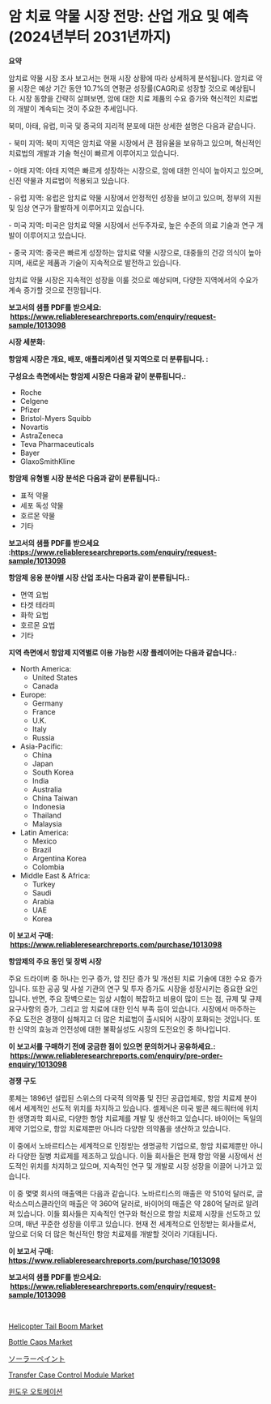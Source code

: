 <p><h1>암 치료 약물 시장 전망: 산업 개요 및 예측 (2024년부터 2031년까지)</h1></p><p><strong>요약</strong></p>
<p><p>암치료 약물 시장 조사 보고서는 현재 시장 상황에 따라 상세하게 분석됩니다. 암치료 약물 시장은 예상 기간 동안 10.7%의 연평균 성장률(CAGR)로 성장할 것으로 예상됩니다. 시장 동향을 간략히 살펴보면, 암에 대한 치료 제품의 수요 증가와 혁신적인 치료법의 개발이 계속되는 것이 주요한 추세입니다.</p><p>북미, 아태, 유럽, 미국 및 중국의 지리적 분포에 대한 상세한 설명은 다음과 같습니다.</p><p>- 북미 지역: 북미 지역은 암치료 약물 시장에서 큰 점유율을 보유하고 있으며, 혁신적인 치료법의 개발과 기술 혁신이 빠르게 이루어지고 있습니다.</p><p>- 아태 지역: 아태 지역은 빠르게 성장하는 시장으로, 암에 대한 인식이 높아지고 있으며, 신진 약물과 치료법이 적용되고 있습니다.</p><p>- 유럽 지역: 유럽은 암치료 약물 시장에서 안정적인 성장을 보이고 있으며, 정부의 지원 및 임상 연구가 활발하게 이루어지고 있습니다.</p><p>- 미국 지역: 미국은 암치료 약물 시장에서 선두주자로, 높은 수준의 의료 기술과 연구 개발이 이루어지고 있습니다.</p><p>- 중국 지역: 중국은 빠르게 성장하는 암치료 약물 시장으로, 대중들의 건강 의식이 높아지며, 새로운 제품과 기술이 지속적으로 발전하고 있습니다.</p><p>암치료 약물 시장은 지속적인 성장을 이룰 것으로 예상되며, 다양한 지역에서의 수요가 계속 증가할 것으로 전망됩니다.</p></p>
<p><strong>보고서의 샘플 PDF를 받으세요: &nbsp;<a href="https://www.reliableresearchreports.com/enquiry/request-sample/1013098">https://www.reliableresearchreports.com/enquiry/request-sample/1013098</a></strong></p>
<p><strong>시장 세분화:</strong></p>
<p><strong> 항암제 시장은 개요, 배포, 애플리케이션 및 지역으로 더 분류됩니다. :</strong></p>
<p><strong>구성요소 측면에서는 항암제 시장은 다음과 같이 분류됩니다.:</strong></p>
<p><ul><li>Roche</li><li>Celgene</li><li>Pfizer</li><li>Bristol-Myers Squibb</li><li>Novartis</li><li>AstraZeneca</li><li>Teva Pharmaceuticals</li><li>Bayer</li><li>GlaxoSmithKline</li></ul></p>
<p><strong> 항암제 유형별 시장 분석은 다음과 같이 분류됩니다.:</strong></p>
<p><ul><li>표적 약물</li><li>세포 독성 약물</li><li>호르몬 약물</li><li>기타</li></ul></p>
<p><strong>보고서의 샘플 PDF를 받으세요 :<a href="https://www.reliableresearchreports.com/enquiry/request-sample/1013098">https://www.reliableresearchreports.com/enquiry/request-sample/1013098</a></strong></p>
<p><strong> 항암제 응용 분야별 시장 산업 조사는 다음과 같이 분류됩니다.:</strong></p>
<p><ul><li>면역 요법</li><li>타겟 테라피</li><li>화학 요법</li><li>호르몬 요법</li><li>기타</li></ul></p>
<p><strong>지역 측면에서 항암제 지역별로 이용 가능한 시장 플레이어는 다음과 같습니다.:</strong></p>
<p><ul>
    <li>
        North America:
        <ul>
            <li>United States</li>
            <li>Canada</li>
        </ul>
    </li>
    <li>
        Europe:
        <ul>
            <li>Germany</li>
            <li>France</li>
            <li>U.K.</li>
            <li>Italy</li>
            <li>Russia</li>
        </ul>
    </li>
    <li>
        Asia-Pacific:
        <ul>
            <li>China</li>
            <li>Japan</li>
            <li>South Korea</li>
            <li>India</li>
            <li>Australia</li>
            <li>China Taiwan</li>
            <li>Indonesia</li>
            <li>Thailand</li>
            <li>Malaysia</li>
        </ul>
    </li>
    <li>
        Latin America:
        <ul>
            <li>Mexico</li>
            <li>Brazil</li>
            <li>Argentina Korea</li>
            <li>Colombia</li>
        </ul>
    </li>
    <li>
        Middle East & Africa:
        <ul>
            <li>Turkey</li>
            <li>Saudi</li>
            <li>Arabia</li>
            <li>UAE</li>
            <li>Korea</li>
        </ul>
    </li>
    </ul></p>
<p><strong>이 보고서 구매: &nbsp;<a href="https://www.reliableresearchreports.com/purchase/1013098">https://www.reliableresearchreports.com/purchase/1013098</a></strong></p>
<p><strong>항암제의 주요 동인 및 장벽 시장</strong></p>
<p><p>주요 드라이버 중 하나는 인구 증가, 암 진단 증가 및 개선된 치료 기술에 대한 수요 증가입니다. 또한 공공 및 사설 기관의 연구 및 투자 증가도 시장을 성장시키는 중요한 요인입니다. 반면, 주요 장벽으로는 임상 시험이 복잡하고 비용이 많이 드는 점, 규제 및 규제 요구사항의 증가, 그리고 암 치료에 대한 인식 부족 등이 있습니다. 시장에서 마주하는 주요 도전은 경쟁이 심해지고 더 많은 치료법이 출시되어 시장이 포화되는 것입니다. 또한 신약의 효능과 안전성에 대한 불확실성도 시장의 도전요인 중 하나입니다.</p></p>
<p><strong>이 보고서를 구매하기 전에 궁금한 점이 있으면 문의하거나 공유하세요.: &nbsp;<a href="https://www.reliableresearchreports.com/enquiry/pre-order-enquiry/1013098">https://www.reliableresearchreports.com/enquiry/pre-order-enquiry/1013098</a></strong></p>
<p><strong>경쟁 구도</strong></p>
<p><p>롯체는 1896년 설립된 스위스의 다국적 의약품 및 진단 공급업체로, 항암 치료제 분야에서 세계적인 선도적 위치를 차지하고 있습니다. 셀제닉은 미국 발콘 헤드쿼터에 위치한 생명과학 회사로, 다양한 항암 치료제를 개발 및 생산하고 있습니다. 바이어는 독일의 제약 기업으로, 항암 치료제뿐만 아니라 다양한 의약품을 생산하고 있습니다.</p><p>이 중에서 노바르티스는 세계적으로 인정받는 생명공학 기업으로, 항암 치료제뿐만 아니라 다양한 질병 치료제를 제조하고 있습니다. 이들 회사들은 현재 항암 약물 시장에서 선도적인 위치를 차지하고 있으며, 지속적인 연구 및 개발로 시장 성장을 이끌어 나가고 있습니다.</p><p>이 중 몇몇 회사의 매출액은 다음과 같습니다. 노바르티스의 매출은 약 510억 달러로, 글락소스미스클라인의 매출은 약 360억 달러로, 바이어의 매출은 약 280억 달러로 알려져 있습니다. 이들 회사들은 지속적인 연구와 혁신으로 항암 치료제 시장을 선도하고 있으며, 매년 꾸준한 성장을 이루고 있습니다. 현재 전 세계적으로 인정받는 회사들로서, 앞으로 더욱 더 많은 혁신적인 항암 치료제를 개발할 것이라 기대됩니다.</p></p>
<p><strong>이 보고서 구매: &nbsp; <a href="https://www.reliableresearchreports.com/purchase/1013098">https://www.reliableresearchreports.com/purchase/1013098</a></strong></p>
<p><strong>보고서의 샘플 PDF를 받으세요: &nbsp;<a href="https://www.reliableresearchreports.com/enquiry/request-sample/1013098">https://www.reliableresearchreports.com/enquiry/request-sample/1013098</a></strong><strong></strong></p>
<p>&nbsp;</p>
<p><p><a href="https://issuu.com/reportprime-2/docs/helicopter-tail-boom-market-size-2030.pptx">Helicopter Tail Boom Market</a></p><p><a href="https://lydian-appliance-61d.notion.site/Bottle-Caps-Market-Provides-a-Comprehensive-Analysis-Including-a-Macro-Overview-of-the-Market-as-wel-bece2d19c4584f569e41abb8cc4565c5">Bottle Caps Market</a></p><p><a href="https://github.com/hwbcz413288296/Market-Research-Report-List-1/blob/main/251617512315.md">ソーラーペイント</a></p><p><a href="https://issuu.com/reportprime-2/docs/transfer-case-control-module-market-size-2030.pptx">Transfer Case Control Module Market</a></p><p><a href="https://github.com/bunxhcci35271755/Market-Research-Report-List-1/blob/main/973352511590.md">윈도우 오토메이션</a></p></p>